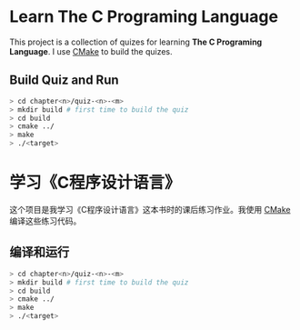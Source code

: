 # Learn __The C Programing Language__

This project is a collection of quizes for learning __The C Programing Language__. I use [CMake](https://cmake.org/) to build the quizes.

## Build Quiz and Run

```bash
> cd chapter<n>/quiz-<n>-<m>
> mkdir build # first time to build the quiz
> cd build
> cmake ../
> make
> ./<target>
```

# 学习《C程序设计语言》

这个项目是我学习《C程序设计语言》这本书时的课后练习作业。我使用 [CMake](https://cmake.org/) 编译这些练习代码。

## 编译和运行

```bash
> cd chapter<n>/quiz-<n>-<m>
> mkdir build # first time to build the quiz
> cd build
> cmake ../
> make
> ./<target>
```

